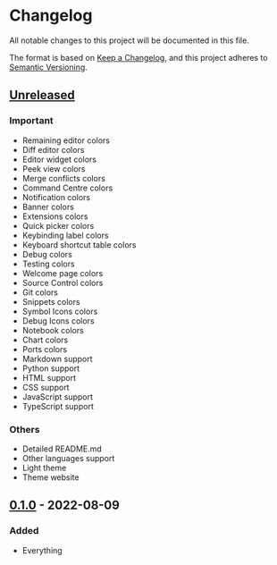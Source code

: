 # Changelog

All notable changes to this project will be documented in this file.

The format is based on [Keep a Changelog](https://keepachangelog.com/en/1.0.0/),
and this project adheres to [Semantic Versioning](https://semver.org/spec/v2.0.0.html).

## [Unreleased]

### Important

- Remaining editor colors
- Diff editor colors
- Editor widget colors
- Peek view colors
- Merge conflicts colors
- Command Centre colors
- Notification colors
- Banner colors
- Extensions colors
- Quick picker colors
- Keybinding label colors
- Keyboard shortcut table colors
- Debug colors
- Testing colors
- Welcome page colors
- Source Control colors
- Git colors
- Snippets colors
- Symbol Icons colors
- Debug Icons colors
- Notebook colors
- Chart colors
- Ports colors
- Markdown support
- Python support
- HTML support
- CSS support
- JavaScript support
- TypeScript support

### Others

- Detailed README.md
- Other languages support
- Light theme
- Theme website

## [0.1.0] - 2022-08-09

### Added

- Everything

[unreleased]: https://github.com/psi-chi/illuminate/compare/v0.1.0...HEAD
[0.1.0]: https://github.com/psi-chi/illuminate/releases/tag/v0.1.0
